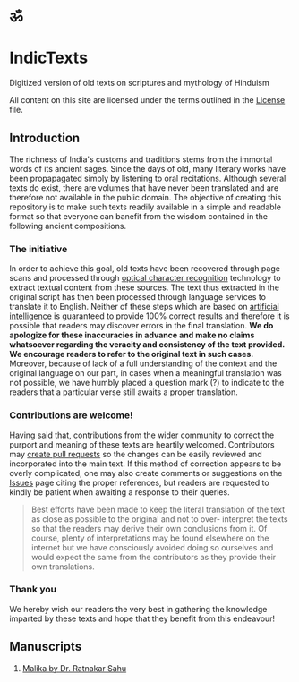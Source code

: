 # &#2384;

# IndicTexts
Digitized version of old texts on scriptures and mythology of Hinduism

All content on this site are licensed under the terms outlined in the [License](License.md) file.

## Introduction
The richness of India's customs and traditions stems from the immortal words of its ancient sages. Since the days of old, many literary works have been propapagated simply by listening to oral recitations. Although several texts do exist, there are volumes that have never been translated and are therefore not available in the public domain. The objective of creating this repository is to make such texts readily available in a simple and readable format so that everyone can banefit from the wisdom contained in the following ancient compositions. 

### The initiative
In order to achieve this goal, old texts have been recovered through page scans and processed through [optical character recognition](https://en.wikipedia.org/wiki/Optical_character_recognition) technology to extract textual content from these sources. The text thus extracted in the original script has then been processed through language services to translate it to English. Neither of these steps which are based on [artificial intelligence](https://en.wikipedia.org/wiki/Artificial_intelligence) is guaranteed to provide 100% correct results and therefore it is possible that readers may discover errors in the final translation. **We do apologize for these inaccuracies in advance and make no claims whatsoever regarding the veracity and consistency of the text provided. We encourage readers to refer to the original text in such cases.** Moreover, because of lack of a full understanding of the context and the original language on our part, in cases when a meaningful translation was not possible, we have humbly placed a question mark (?) to indicate to the readers that a particular verse still awaits a proper translation.

### Contributions are welcome!
Having said that, contributions from the wider community to correct the purport and meaning of these texts are heartily welcomed. Contributors may [create pull requests](https://docs.github.com/en/pull-requests/collaborating-with-pull-requests/proposing-changes-to-your-work-with-pull-requests/creating-a-pull-request) so the changes can be easily reviewed and incorporated into the main text. If this method of correction appears to be overly complicated, one may also create comments or suggestions on the [Issues](https://github.com/DuttaSoumya/IndicTexts/issues) page citing the proper references, but readers are requested to kindly be patient when awaiting a response to their queries. 

> Best efforts have been made to keep the literal translation of the text as close as possible to the original and not to over- interpret the texts so that the readers may derive their own conclusions from it. Of course, plenty of interpretations may be found elsewhere on the internet but we have consciously avoided doing so ourselves and would expect the same from the contributors as they provide their own translations.

### Thank you
We hereby wish our readers the very best in gathering the knowledge imparted by these texts and hope that they benefit from this endeavour!

## Manuscripts
1. [Malika by Dr. Ratnakar Sahu](/Malika_Dr_Ratnakar_Sahu/Overview.md)
